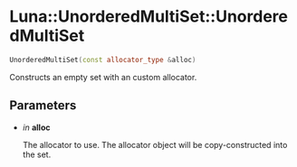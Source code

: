 # Luna::UnorderedMultiSet::UnorderedMultiSet

```c++
UnorderedMultiSet(const allocator_type &alloc)
```

Constructs an empty set with an custom allocator. 



## Parameters
* *in* **alloc**

    The allocator to use. The allocator object will be copy-constructed into the set. 

